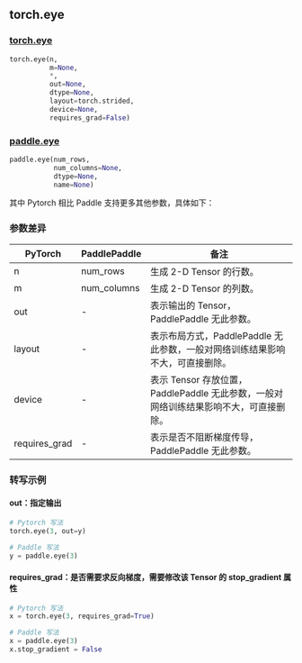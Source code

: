 ## torch.eye

### [torch.eye](https://pytorch.org/docs/stable/generated/torch.eye.html?highlight=eye#torch.eye)
```python
torch.eye(n,
          m=None,
          *,
          out=None,
          dtype=None,
          layout=torch.strided,
          device=None,
          requires_grad=False)
```

### [paddle.eye](https://www.paddlepaddle.org.cn/documentation/docs/zh/api/paddle/eye_cn.html#eye)
```python
paddle.eye(num_rows,
           num_columns=None,
           dtype=None,
           name=None)
```

其中 Pytorch 相比 Paddle 支持更多其他参数，具体如下：
### 参数差异
| PyTorch       | PaddlePaddle | 备注                                                   |
| ------------- | ------------ | ------------------------------------------------------ |
| n             | num_rows     | 生成 2-D Tensor 的行数。               |
| m             | num_columns  | 生成 2-D Tensor 的列数。                   |
| out           | -            | 表示输出的 Tensor，PaddlePaddle 无此参数。               |
| layout        | -            | 表示布局方式，PaddlePaddle 无此参数，一般对网络训练结果影响不大，可直接删除。                   |
| device        | -            | 表示 Tensor 存放位置，PaddlePaddle 无此参数，一般对网络训练结果影响不大，可直接删除。                   |
| requires_grad | -            | 表示是否不阻断梯度传导，PaddlePaddle 无此参数。 |


### 转写示例
#### out：指定输出
```python
# Pytorch 写法
torch.eye(3, out=y)

# Paddle 写法
y = paddle.eye(3)
```


#### requires_grad：是否需要求反向梯度，需要修改该 Tensor 的 stop_gradient 属性
```python
# Pytorch 写法
x = torch.eye(3, requires_grad=True)

# Paddle 写法
x = paddle.eye(3)
x.stop_gradient = False
```
